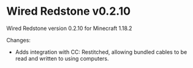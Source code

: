 # Wired Redstone v0.2.10

Wired Redstone version 0.2.10 for Minecraft 1.18.2

Changes:

* Adds integration with CC: Restitched, allowing bundled cables to be read and written to using computers.
